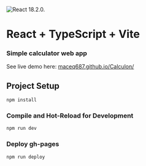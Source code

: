 ![React 18.2.0.](https://img.shields.io/badge/React-18.2.0-blue")

# React + TypeScript + Vite

### Simple calculator web app

See live demo here: [maceq687.github.io/Calculon/](https://maceq687.github.io/Calculon/)

## Project Setup

```sh
npm install
```

### Compile and Hot-Reload for Development

```sh
npm run dev
```

### Deploy gh-pages

```sh
npm run deploy
```
